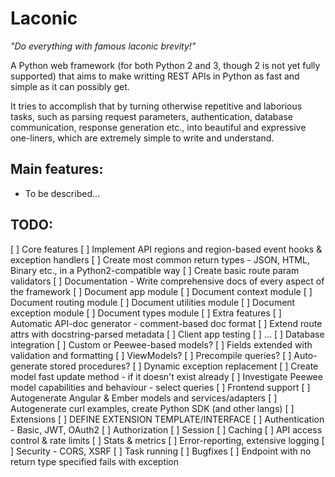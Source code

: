 # Laconic
*"Do everything with famous laconic brevity!"*

A Python web framework (for both Python 2 and 3, though 2 is not yet fully supported) that aims to make writting REST APIs in Python as fast and simple as it can possibly get.

It tries to accomplish that by turning otherwise repetitive and laborious tasks,
such as parsing request parameters, authentication, database communication,
response generation etc., into beautiful and expressive one-liners, which are
extremely simple to write and understand.

## Main features:
  - To be described...

## TODO:
  [ ] Core features
    [ ] Implement API regions and region-based event hooks & exception handlers
    [ ] Create most common return types - JSON, HTML, Binary etc., in a Python2-compatible way
    [ ] Create basic route param validators
  [ ] Documentation - Write comprehensive docs of every aspect of the framework
    [ ] Document app module
    [ ] Document context module
    [ ] Document routing module
    [ ] Document utilities module
    [ ] Document exception module
    [ ] Document types module
  [ ] Extra features
    [ ] Automatic API-doc generator - comment-based doc format
    [ ] Extend route attrs with docstring-parsed metadata
    [ ] Client app testing
      [ ] ...
    [ ] Database integration
      [ ] Custom or Peewee-based models?
        [ ] Fields extended with validation and formatting
      [ ] ViewModels?
        [ ] Precompile queries?
        [ ] Auto-generate stored procedures?
      [ ] Dynamic exception replacement
      [ ] Create model fast update method - if it doesn't exist already
      [ ] Investigate Peewee model capabilities and behaviour - select queries
    [ ] Frontend support
      [ ] Autogenerate Angular & Ember models and services/adapters
      [ ] Autogenerate curl examples, create Python SDK (and other langs)
    [ ] Extensions
      [ ] DEFINE EXTENSION TEMPLATE/INTERFACE
      [ ] Authentication - Basic, JWT, OAuth2
      [ ] Authorization
      [ ] Session
      [ ] Caching
      [ ] API access control & rate limits
      [ ] Stats & metrics
      [ ] Error-reporting, extensive logging
      [ ] Security - CORS, XSRF
      [ ] Task running
  [ ] Bugfixes
    [ ] Endpoint with no return type specified fails with exception
